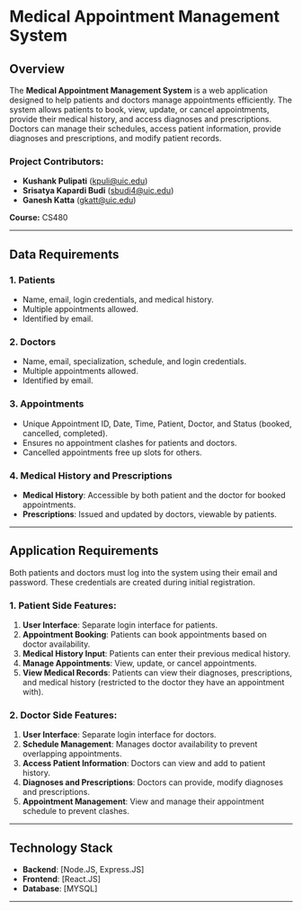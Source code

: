 # Medical Appointment Management System

## Overview

The **Medical Appointment Management System** is a web application designed to help patients and doctors manage appointments efficiently. The system allows patients to book, view, update, or cancel appointments, provide their medical history, and access diagnoses and prescriptions. Doctors can manage their schedules, access patient information, provide diagnoses and prescriptions, and modify patient records. 

### Project Contributors:
- **Kushank Pulipati** (kpuli@uic.edu)
- **Srisatya Kapardi Budi** (sbudi4@uic.edu)
- **Ganesh Katta** (gkatt@uic.edu)

**Course:** CS480  

---

## Data Requirements

### 1. Patients
- Name, email, login credentials, and medical history.
- Multiple appointments allowed.
- Identified by email.

### 2. Doctors
- Name, email, specialization, schedule, and login credentials.
- Multiple appointments allowed.
- Identified by email.

### 3. Appointments
- Unique Appointment ID, Date, Time, Patient, Doctor, and Status (booked, cancelled, completed).
- Ensures no appointment clashes for patients and doctors.
- Cancelled appointments free up slots for others.

### 4. Medical History and Prescriptions
- **Medical History**: Accessible by both patient and the doctor for booked appointments.
- **Prescriptions**: Issued and updated by doctors, viewable by patients.

---

## Application Requirements

Both patients and doctors must log into the system using their email and password. These credentials are created during initial registration.

### 1. Patient Side Features:
1. **User Interface**: Separate login interface for patients.
2. **Appointment Booking**: Patients can book appointments based on doctor availability.
3. **Medical History Input**: Patients can enter their previous medical history.
4. **Manage Appointments**: View, update, or cancel appointments.
5. **View Medical Records**: Patients can view their diagnoses, prescriptions, and medical history (restricted to the doctor they have an appointment with).

### 2. Doctor Side Features:
1. **User Interface**: Separate login interface for doctors.
2. **Schedule Management**: Manages doctor availability to prevent overlapping appointments.
3. **Access Patient Information**: Doctors can view and add to patient history.
4. **Diagnoses and Prescriptions**: Doctors can provide, modify diagnoses and prescriptions.
5. **Appointment Management**: View and manage their appointment schedule to prevent clashes.

---

## Technology Stack

- **Backend**: [Node.JS, Express.JS]
- **Frontend**: [React.JS]
- **Database**: [MYSQL]

---
